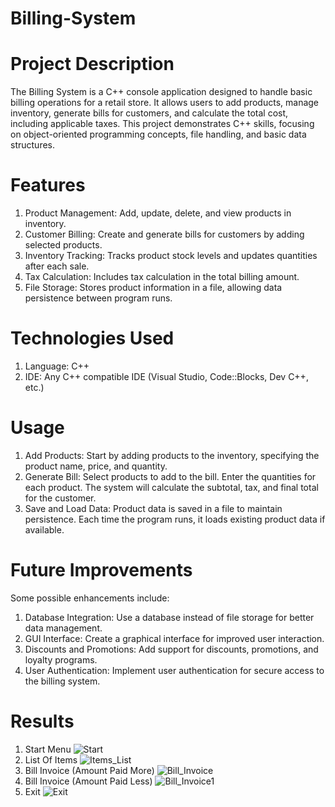 # Billing-System

# Project Description
The Billing System is a C++ console application designed to handle basic billing operations for a retail store. It allows users to add products, manage inventory, generate bills for customers, and calculate the total cost, including applicable taxes. This project demonstrates C++ skills, focusing on object-oriented programming concepts, file handling, and basic data structures.

# Features
1. Product Management: Add, update, delete, and view products in inventory.
2. Customer Billing: Create and generate bills for customers by adding selected products.
3. Inventory Tracking: Tracks product stock levels and updates quantities after each sale.
4. Tax Calculation: Includes tax calculation in the total billing amount.
5. File Storage: Stores product information in a file, allowing data persistence between program runs.

# Technologies Used
1. Language: C++
2. IDE: Any C++ compatible IDE (Visual Studio, Code::Blocks, Dev C++, etc.)

# Usage
1. Add Products: Start by adding products to the inventory, specifying the product name, price, and quantity.
2. Generate Bill:
   Select products to add to the bill.
   Enter the quantities for each product.
   The system will calculate the subtotal, tax, and final total for the customer.
3. Save and Load Data:
   Product data is saved in a file to maintain persistence.
   Each time the program runs, it loads existing product data if available.

# Future Improvements
Some possible enhancements include:

1. Database Integration: Use a database instead of file storage for better data management.
2. GUI Interface: Create a graphical interface for improved user interaction.
3. Discounts and Promotions: Add support for discounts, promotions, and loyalty programs.
4. User Authentication: Implement user authentication for secure access to the billing system.

# Results
1. Start Menu
![Start](https://github.com/user-attachments/assets/7f796fe2-6bef-4224-8e5c-0e3857e50ffa)
2. List Of Items
![Items_List](https://github.com/user-attachments/assets/24fe1298-35d0-4729-83eb-29cd0a1cb9d4)
3. Bill Invoice (Amount Paid More)
![Bill_Invoice](https://github.com/user-attachments/assets/2fd8102a-d047-4afd-b5d5-081e96d9f027)
4. Bill Invoice (Amount Paid Less)
![Bill_Invoice1](https://github.com/user-attachments/assets/0096d7c3-ba0a-48b1-8ba9-62d5efe3e48f)
5. Exit
![Exit](https://github.com/user-attachments/assets/abed724b-9cc7-4d26-8596-214ef6477ed8)



